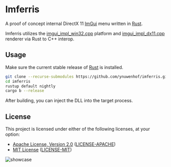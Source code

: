 # Imferris

A proof of concept internal DirectX 11 [ImGui](https://github.com/ocornut/imgui) menu written in [Rust](https://www.rust-lang.org).

Imferris utilizes the [imgui_impl_win32.cpp](https://github.com/ocornut/imgui/blob/master/backends/imgui_impl_win32.cpp) platform and [imgui_impl_dx11.cpp](https://github.com/ocornut/imgui/blob/master/backends/imgui_impl_dx11.cpp) renderer via Rust to C++ interop.

## Usage

Make sure the current stable release of [Rust](https://rust-lang.org/tools/install) is installed.

```bash
git clone --recurse-submodules https://github.com/ynuwenhof/imferris.git
cd imferris
rustup default nightly
cargo b --release
```

After building, you can inject the DLL into the target process.

## License

This project is licensed under either of the following licenses, at your option:

* [Apache License, Version 2.0](https://apache.org/licenses/LICENSE-2.0)
  ([LICENSE-APACHE](https://github.com/ynuwenhof/imferris/blob/main/LICENSE-APACHE))
* [MIT License](https://opensource.org/licenses/MIT)
  ([LICENSE-MIT](https://github.com/ynuwenhof/imferris/blob/main/LICENSE-MIT))

![showcase](https://user-images.githubusercontent.com/100025337/177890937-fe4e0001-6f0f-4cc1-8af5-5e1e0bdb524f.png)
